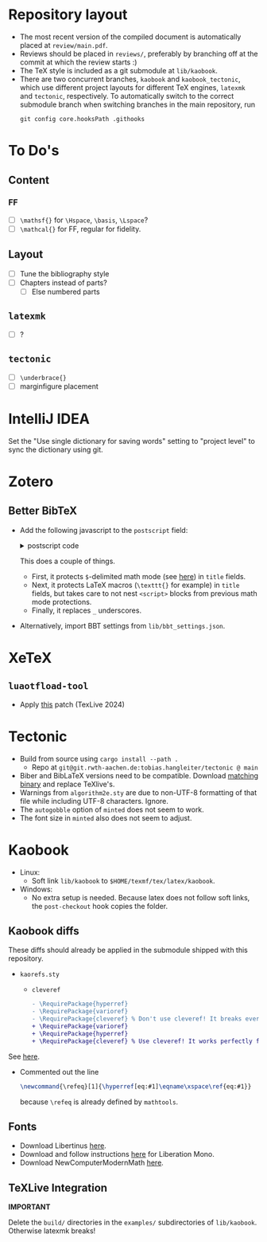 # Repository layout
- The most recent version of the compiled document is automatically placed at `review/main.pdf`.
- Reviews should be placed in `reviews/`, preferably by branching off at the commit at which the review starts :)
- The TeX style is included as a git submodule at `lib/kaobook`. 
- There are two concurrent branches, `kaobook` and `kaobook_tectonic`, which use different project layouts for different TeX engines, `latexmk` and `tectonic`, respectively. 
  To automatically switch to the correct submodule branch when switching branches in the main repository, run 
  ```
  git config core.hooksPath .githooks
  ```

# To Do's
## Content
### FF
- [ ] `\mathsf{}` for `\Hspace`, `\basis`, `\Lspace`?
- [ ] `\mathcal{}` for FF, regular for fidelity.
 
## Layout
- [ ] Tune the bibliography style
- [ ] Chapters instead of parts?
	- [ ] Else numbered parts

## `latexmk`
- [ ] ?

## `tectonic`
- [ ] `\underbrace{}`
- [ ] marginfigure placement

# IntelliJ IDEA
Set the "Use single dictionary for saving words" setting to "project level" to sync the dictionary using git.

# Zotero
## Better BibTeX
- Add the following javascript to the `postscript` field:
  <details><summary>postscript code</summary>

  ```js
  /* 
  Thanks chatty:
  https://genai.rwth-aachen.de/app/conversations/6800f383ef384a984672ee4a
  */
  /**
   * Process text to protect math mode and backslashed LaTeX commands.
   * - Math mode fragments ($...$) are wrapped in <script>{…}</script>
   * - All backslashed LaTeX commands (with an optional argument) are also wrapped,
   *   while avoiding nesting over already-protected parts.
   * - For \texttt commands, underscores in their argument are escaped.
   *
   * @param {string} text - The input text.
   * @returns {string} - The processed (protected) text.
   */
  function protectLatex(text) {
    // 1. Protect math mode fragments
    text = text.replace(/(\$.*?\$)/g, '<script>{$1}</script>');

    // 2. Protect LaTeX commands, but skip any parts that are already protected.
    text = protectLatexCommandsAvoidNesting(text);

    return text;
  }

  /**
   * Processes the text so that any region that is not already wrapped in
   * a <script>{…}</script> block gets its LaTeX commands protected.
   *
   * @param {string} input - The input text.
   * @returns {string} - The text with unprotected regions processed.
   */
  function protectLatexCommandsAvoidNesting(input) {
    let output = "";
    let pos = 0;
    const openTag = "<script>{";
    const closeTag = "</script>";

    while (pos < input.length) {
      // Find the next already protected block
      let nextIdx = input.indexOf(openTag, pos);
      if (nextIdx === -1) {
        // Process remainder
        output += protectLatexCommandsInSegment(input.substring(pos));
        break;
      }
      // Process the text segment that is not yet protected.
      output += protectLatexCommandsInSegment(input.substring(pos, nextIdx));
      // Then, copy the already protected block unmodified.
      let closeIdx = input.indexOf(closeTag, nextIdx);
      if (closeIdx === -1) {
        // If there's no closing tag (should not happen), append the rest.
        output += input.substring(nextIdx);
        break;
      }
      output += input.substring(nextIdx, closeIdx + closeTag.length);
      pos = closeIdx + closeTag.length;
    }
    return output;
  }

  /**
   * Processes a text segment to wrap LaTeX commands in <script>{…}</script>.
   * This function uses a regex that looks for a backslash command (one or more word characters)
   * optionally followed by a braced argument. For \texttt commands, underscores in the argument are escaped.
   *
   * Note: This simplified regex does not handle nested braces.
   *
   * @param {string} segment - The input text segment.
   * @returns {string} - The processed segment.
   */
  function protectLatexCommandsInSegment(segment) {
    return segment.replace(/(\\\w+)(\{[^{}]*\})?/g, function(match, command, arg) {
      let fullCommand = command;
      if(arg) {
        // For \texttt commands, escape underscores in the argument.
        if (command === '\\texttt') {
          arg = arg.replace(/_/g, '\\_');
        }
        fullCommand += arg;
      }
      return '<script>{' + fullCommand + '}</script>';
    });
  }

  // Example usage in your hook:
  if (Translator.BetterTeX && tex.has.title) {
    let title = zotero.title;
    title = protectLatex(title);
    tex.add({ name: 'title', value: title });
  }
  ```
  
  </details>
   
  This does a couple of things. 
  - First, it protects `$`-delimited math mode (see [here](https://retorque.re/zotero-better-bibtex/exporting/scripting/#detect-and-protect-latex-math-formulas)) in `title` fields.
  - Next, it protects LaTeX macros (`\texttt{}` for example) in `title` fields, but takes care to not nest `<script>` blocks from previous math mode protections.
  - Finally, it replaces `_` underscores.
- Alternatively, import BBT settings from `lib/bbt_settings.json`.

# XeTeX
 
## `luaotfload-tool`
- Apply [this](https://github.com/latex3/luaotfload/commit/12521e87463d78e2cbf0bd94a09381bf97ee29be) patch (TexLive 2024)

# Tectonic
- Build from source using `cargo install --path .`
  - Repo at `git@git.rwth-aachen.de:tobias.hangleiter/tectonic @ main`
- Biber and BibLaTeX versions need to be compatible. Download [matching binary](https://sourceforge.net/projects/biblatex-biber/files/biblatex-biber/2.17/binaries) and replace TeXlive's.
- Warnings from `algorithm2e.sty` are due to non-UTF-8 formatting of that file while including UTF-8 characters. Ignore.
- The `autogobble` option of `minted` does not seem to work.
- The font size in `minted` also does not seem to adjust.

# Kaobook
- Linux:
  - Soft link `lib/kaobook` to `$HOME/texmf/tex/latex/kaobook`.
- Windows:
  - No extra setup is needed. Because latex does not follow soft links, the `post-checkout` hook copies the folder.

## Kaobook diffs
These diffs should already be applied in the submodule shipped with this repository.

- `kaorefs.sty`

   - `cleveref`
	 ```diff	 
	 - \RequirePackage{hyperref}
	 - \RequirePackage{varioref}
	 - \RequirePackage{cleveref} % Don't use cleveref! It breaks everything
	 + \RequirePackage{varioref}
	 + \RequirePackage{hyperref}
	 + \RequirePackage{cleveref} % Use cleveref! It works perfectly fine
	 ```
See [here](https://tex.stackexchange.com/questions/83037/difference-between-ref-varioref-and-cleveref-decision-for-a-thesis).

   - Commented out the line
     ```latex
     \newcommand{\refeq}[1]{\hyperref[eq:#1]\eqname\xspace\ref{eq:#1}}
     ```
     because `\refeq` is already defined by `mathtools`.

## Fonts
- Download Libertinus [here](https://github.com/alerque/libertinus).
- Download and follow instructions [here](https://git.nsa.his.se/latex/fonts/-/tree/master) for Liberation Mono.
- Download NewComputerModernMath [here](https://ctan.org/pkg/newcomputermodern?lang=en).


## TeXLive Integration
**IMPORTANT**

Delete the `build/` directories in the `examples/` subdirectories of `lib/kaobook`. Otherwise latexmk breaks!



